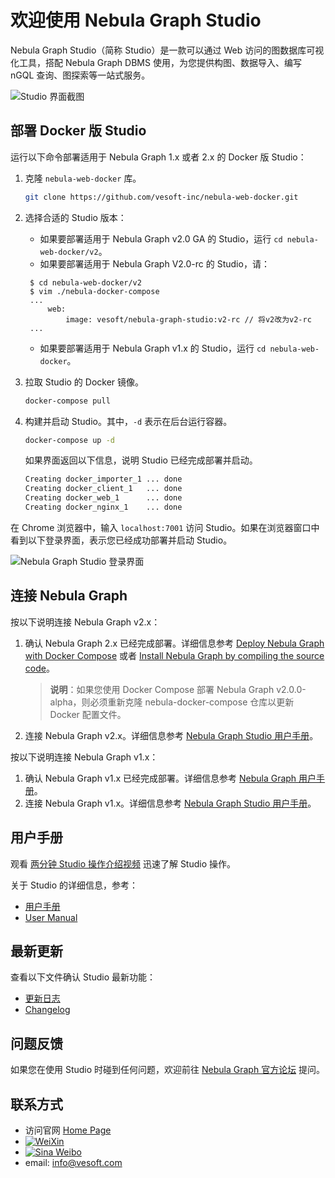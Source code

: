 # 欢迎使用 Nebula Graph Studio

Nebula Graph Studio（简称 Studio）是一款可以通过 Web 访问的图数据库可视化工具，搭配 Nebula Graph DBMS 使用，为您提供构图、数据导入、编写 nGQL 查询、图探索等一站式服务。

![Studio 界面截图](https://docs-cdn.nebula-graph.com.cn/nebula-studio-docs/st-ug-024.png "Studio 界面一览")

## 部署 Docker 版 Studio

运行以下命令部署适用于 Nebula Graph 1.x 或者 2.x 的 Docker 版 Studio：

1. 克隆 `nebula-web-docker` 库。

    ```bash
    git clone https://github.com/vesoft-inc/nebula-web-docker.git
    ```

2. 选择合适的 Studio 版本：
   - 如果要部署适用于 Nebula Graph v2.0 GA 的 Studio，运行 `cd nebula-web-docker/v2`。
   - 如果要部署适用于 Nebula Graph V2.0-rc 的 Studio，请：
   ```shell
    $ cd nebula-web-docker/v2
    $ vim ./nebula-docker-compose
    ...
        web:
            image: vesoft/nebula-graph-studio:v2-rc // 将v2改为v2-rc
    ...
   ```
   - 如果要部署适用于 Nebula Graph v1.x 的 Studio，运行 `cd nebula-web-docker`。

3. 拉取 Studio 的 Docker 镜像。

    ```bash
    docker-compose pull
    ```

4. 构建并启动 Studio。其中，`-d` 表示在后台运行容器。

    ```bash
    docker-compose up -d
    ```
  
    如果界面返回以下信息，说明 Studio 已经完成部署并启动。

    ```bash
    Creating docker_importer_1 ... done
    Creating docker_client_1   ... done
    Creating docker_web_1      ... done
    Creating docker_nginx_1    ... done
    ```

在 Chrome 浏览器中，输入 `localhost:7001` 访问 Studio。如果在浏览器窗口中看到以下登录界面，表示您已经成功部署并启动 Studio。

![Nebula Graph Studio 登录界面](https://docs-cdn.nebula-graph.com.cn/nebula-studio-docs/st-ug-001.png "Nebula Graph Studio 登录界面")

## 连接 Nebula Graph

按以下说明连接 Nebula Graph v2.x：

1. 确认 Nebula Graph 2.x 已经完成部署。详细信息参考 [Deploy Nebula Graph with Docker Compose](https://docs.nebula-graph.io/2.0/2.quick-start/2.deploy-nebula-graph-with-docker-compose/ "Click to go to Nebula Graph website") 或者 [Install Nebula Graph by compiling the source code](https://docs.nebula-graph.io/2.0/4.deployment-and-installation/2.compile-and-install-nebula-graph/1.install-nebula-graph-by-compiling-the-source-code/ "Click to go to Nebula Graph website")。
   > **说明**：如果您使用 Docker Compose 部署 Nebula Graph v2.0.0-alpha，则必须重新克隆 nebula-docker-compose 仓库以更新 Docker 配置文件。
2. 连接 Nebula Graph v2.x。详细信息参考 [Nebula Graph Studio 用户手册](https://github.com/vesoft-inc/nebula-docs-cn/blob/master/nebula-studio/deploy-connect/st-ug-connect.md "点击前往 GitHub")。

按以下说明连接 Nebula Graph v1.x：

1. 确认 Nebula Graph v1.x 已经完成部署。详细信息参考 [Nebula Graph 用户手册](https://docs.nebula-graph.com.cn/manual-CN/3.build-develop-and-administration/1.build/1.build-source-code/ "点击前往 Nebula Graph 网站")。
2. 连接 Nebula Graph v1.x。详细信息参考 [Nebula Graph Studio 用户手册](https://docs.nebula-graph.com.cn/nebula-studio/deploy-connect/st-ug-connect/ "点击前往 Nebula Graph 网站")。

## 用户手册

观看 [两分钟 Studio 操作介绍视频](https://www.bilibili.com/video/BV1h54y1C7bf "点击前往 bilibili 网站") 迅速了解 Studio 操作。

关于 Studio 的详细信息，参考：

- [用户手册](https://docs.nebula-graph.com.cn/nebula-studio/about-studio/st-ug-what-is-graph-studio/ "点击前往 Nebula Graph 网站")
- [User Manual](https://docs.nebula-graph.io/1.1/nebula-studio/about-studio/st-ug-what-is-graph-studio/ "Click to go to Nebula Graph website")

## 最新更新

查看以下文件确认 Studio 最新功能：

- [更新日志](docs/CHANGELOG-zh.md)
- [Changelog](docs/CHANGELOG-en.md)

## 问题反馈

如果您在使用 Studio 时碰到任何问题，欢迎前往 [Nebula Graph 官方论坛](https://discuss.nebula-graph.com.cn/ "点击前往 Nebula Graph 官方论坛") 提问。

## 联系方式

- 访问官网 [Home Page](http://nebula-graph.io/)
- [![WeiXin](https://img.shields.io/badge/WeChat-%E5%BE%AE%E4%BF%A1-brightgreen)](https://user-images.githubusercontent.com/38887077/67449282-4362b300-f64c-11e9-878f-7efc373e5e55.jpg)
- [![Sina Weibo](https://img.shields.io/badge/Weibo-%E5%BE%AE%E5%8D%9A-red)](https://weibo.com/p/1006067122684542/home?from=page_100606&mod=TAB#place)
- email: info@vesoft.com
